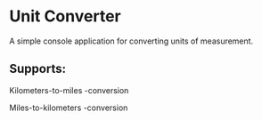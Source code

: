 # Unit Converter
A simple console application for converting units of measurement.

## Supports:
Kilometers-to-miles -conversion

Miles-to-kilometers -conversion
